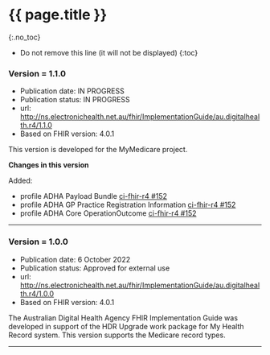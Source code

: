 # {{ page.title }}
{:.no_toc}
<!-- TOC  the css styling for this is \pages\assets\css\project.css under 'markdown-toc'-->
* Do not remove this line (it will not be displayed)
{:toc}


### Version = 1.1.0
- Publication date: IN PROGRESS
- Publication status: IN PROGRESS
- url: <http://ns.electronichealth.net.au/fhir/ImplementationGuide/au.digitalhealth.r4/1.1.0>
- Based on FHIR version: 4.0.1

This version is developed for the MyMedicare project.

**Changes in this version**

Added:
- profile ADHA Payload Bundle [ci-fhir-r4 #152](https://github.com/AuDigitalHealth/ci-fhir-r4/issues/152)
- profile ADHA GP Practice Registration Information [ci-fhir-r4 #152](https://github.com/AuDigitalHealth/ci-fhir-r4/issues/152)
- profile ADHA Core OperationOutcome [ci-fhir-r4 #152](https://github.com/AuDigitalHealth/ci-fhir-r4/issues/152)

---

### Version = 1.0.0
- Publication date: 6 October 2022
- Publication status: Approved for external use
- url: <http://ns.electronichealth.net.au/fhir/ImplementationGuide/au.digitalhealth.r4/1.0.0>
- Based on FHIR version: 4.0.1 

The Australian Digital Health Agency FHIR Implementation Guide was developed in support of the HDR Upgrade work package for My Health Record system. This version supports the Medicare record types.

---